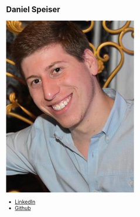 Daniel Speiser
-------------

![](photos/daniel-speiser.jpg)

* [LinkedIn](https://www.linkedin.com/in/dspeiser)
* [Github](https://github.com/D-Speiser)
